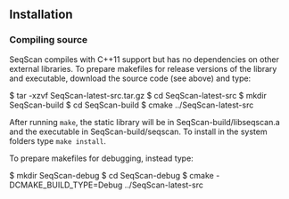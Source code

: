 ## Installation

### Compiling source

SeqScan compiles with C++11 support but has no dependencies on other external
libraries. To prepare makefiles for release versions of the library and
executable, download the source code (see above) and type:

$ tar -xzvf SeqScan-latest-src.tar.gz
$ cd SeqScan-latest-src
$ mkdir SeqScan-build
$ cd SeqScan-build
$ cmake ../SeqScan-latest-src

After running `make`, the static library will be in SeqScan-build/libseqscan.a
and the executable in SeqScan-build/seqscan. To install in the system folders
type `make install`.

To prepare makefiles for debugging, instead type:

$ mkdir SeqScan-debug
$ cd SeqScan-debug
$ cmake -DCMAKE_BUILD_TYPE=Debug ../SeqScan-latest-src

